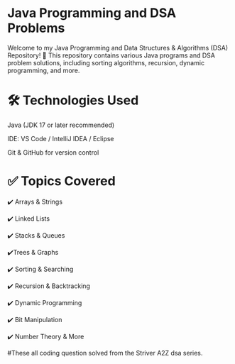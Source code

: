 # Java Programming and DSA Problems

Welcome to my Java Programming and Data Structures & Algorithms (DSA) Repository! 🚀 This repository contains various Java programs and DSA problem solutions, including sorting algorithms, recursion, dynamic programming, and more.

# 🛠️ Technologies Used

Java (JDK 17 or later recommended)

IDE: VS Code / IntelliJ IDEA / Eclipse

Git & GitHub for version control

# ✅ Topics Covered

✔️ Arrays & Strings

✔️ Linked Lists

✔️ Stacks & Queues

✔️Trees & Graphs

✔️ Sorting & Searching

✔️ Recursion & Backtracking

✔️ Dynamic Programming

✔️ Bit Manipulation

✔️ Number Theory & More

#These all coding question solved from the Striver A2Z dsa series.

